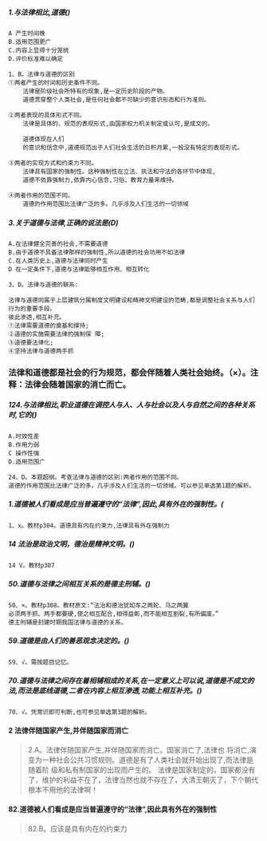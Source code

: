 ##### 1.与法律相比,道德()
    A 产生时间晚
    B.适用范围更广
    C.内容上显得十分笼统
    D.评价标准难以确定

    1、B。法律与道德的区别
    ①两者产生的时间和历史条件不同。
        法律是阶级社会所特有的现象,是一定历史阶段的产物。
        道德贯穿整个人类社会,是任何社会都不可缺少的意识形态和行为准则。
    
    ②两者表现的具体形式不同。
        法律是具体的、规范的表现形式,由国家权力机关制定或认可,是成文的。
    
        道德体现在人们
        的意识和信念中,道德规范出于人们社会生活的日积月累,一般没有特定的表现形式。
    
    ③两者的实现方式和约束力不同。
        法律具有国家的强制性。这种强制性在立法、执法和守法的各环节中体现,
        道德不依靠强制力,依靠内心信念,习俗、教育力量来维持。
    
    ④两者作用的范围不同。
        道德的作用范围比法律广泛的多。几乎涉及人们生活的一切领域

    
##### 3.关于道德与法律,正确的说法是(D)
    A.在法律健全完善的社会,不需要道德
    B.由于道德不具备法律那样的强制性,所以道德的社会功用不如法律
    C.在人类历史上,道德与法律同时产生
    D 在一定条件下,道德与法律能够相互作用、相互转化
    
    3、D。法律与道德的联系:
    
    法律与道德同属于上层建筑分属制度文明建设和精神文明建设的范畴,都是调整社会关系与人们行为的重要手段。
    彼此渗透,相互补充。
    ①法律需要道德的奠基和撑持;
    ②道德的实施需要法律的强制保 障;
    ③道德要法律化;
    ④坚持法律与道德两手抓


### 法律和道德都是社会的行为规范，都会伴随着人类社会始终。（×）。注释：法律会随着国家的消亡而亡。
    
##### 124.与法律相比,职业道德在调控人与人、人与社会以及人与自然之间的各种关系时,它的()
    A.时效性差
    B.作用力弱
    C 操作性强
    D.适用范围广
    
    24、D。本题超纲。考查法律与道德的区别:两者作用的范围不同。
    道德的作用范围比法律广泛的多。几乎涉及人们生活的一切领域。可以参见单选第1题的解析。

##### 1.道德被人们看成是应当普遍遵守的“法律”,因此,具有外在的强制性。(
    1、x。教材p304。道德具有内在约束力,法律具有外在强制力

##### 14 法治是政治文明，德治是精神文明。()
    14 V。教材p307    

##### 50.道德与法律之间相互关系的是德主刑辅。()
    50、×。教材p308。教材原文:“法治和德治犹如车之两轮、乌之两翼
    必须两手抓、两手都要硬,使之相互配合,相得益彰,而不能相互割裂,有所偏废。”
    德主刑辅是封建时期我国法律与道德的关系。

##### 59.道德是由人们的善恶观念决定的。()
    59、√。需按题目记忆。    

##### 70.道德与法律之间存在着相辅相成的关系,在一定意义上可以说,道德是不成文的法,而法是底线道德,二者在内容上相互渗透,功能上相互补充。()
    70、√。凭常识即可判断,也可参见单选第3题的解析。        
    
#### 2 法律伴随国家产生,并伴随国家而消亡
>   2.A。法律伴随国家产生,并伴随国家而消亡。国家消亡了,法律也
    将消亡,演变为一种社会公共习惯规则。道德是有了人类社会就开始出现了,而法律是随着阶
    级和私有制国家的出现而产生的。
>   法律是国家制定的，国家都没有了，维护的利益不在了，法律当然也就不存在了，大清王朝灭了，下个朝代根本不用他的法律啊！

#### 82.道德被人们看成是应当普遍遵守的“法律”,因此具有外在的强制性
>   82.B。应该是具有内在的约束力



















